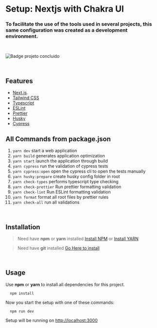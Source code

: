 # Setup: Nextjs with Chakra UI

### To facilitate the use of the tools used in several projects, this same configuration was created as a development environment.

<br />

![Badge projeto concluido](https://img.shields.io/badge/Status-Projeto%20concluido-blue)

<br />

## Features

- [Next.js](https://nextjs.org/).
- [Tailwind CSS](https://tailwindcss.com/)
- [Typescript](https://www.typescriptlang.org/)
- [ESLint](https://eslint.org/)
- [Prettier](https://prettier.io/)
- [Husky](https://typicode.github.io/husky/#/)
- [Cypress](https://www.cypress.io/)

## All Commands from **package.json**

1. <code>yarn dev</code> start a web application
2. <code>yarn build</code> generates application optimization
3. <code>yarn start</code> launch the application through build
4. <code>yarn cypress</code> run the validation of cypress tests
5. <code>yarn cypress:open</code> open the cypress cli to open the tests manually
6. <code>yarn husky:prepare</code> create husky config folder in root
7. <code>yarn check-types</code> performs typescript type checking
8. <code>yarn check-prettier</code> Run prettier formatting validation
9. <code>yarn check-lint</code> Run ESLint formatting validation
10. <code>yarn format</code> format all root files by prettier rules
11. <code>yarn check-all</code> run all validations

<br />

## Installation

> Need have **npm** or **yarn** installed [Install NPM](https://nodejs.org/en/) or [Install YARN](https://yarnpkg.com/)

> Need have **git** installed [Go Here to install](https://git-scm.com/downloads)

<br />

## Usage

Use **npm** or **yarn** to install all dependencies for this project.

```
  npm install
```

Now you start the setup with one of these commands:

```
  npm run dev
```

Setup will be running on [http://localhost:3000](http://localhost:3000)
